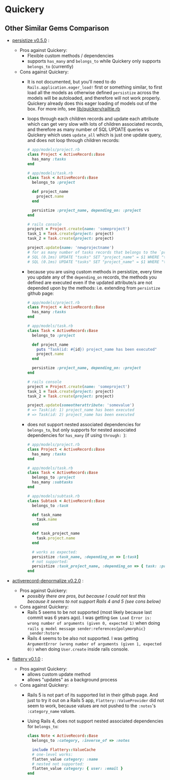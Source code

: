 # Quickery
## Other Similar Gems Comparison

* [persistize v0.5.0](https://github.com/bebanjo/persistize) :
  * Pros against Quickery:
    * Flexible custom methods / dependencies
    * supports `has_many` and `belongs_to` while Quickery only supports `belongs_to` (currently)
  * Cons against Quickery:
    * It is not documented, but you'll need to do `Rails.application.eager_load!` first or something similar, to first load all the models as otherwise defined `persistize` across the models will be autoloaded, and therefore will not work properly. Quickery already does this eager loading of models out of the box. For more info, see [lib/quickery/railtie.rb](lib/quickery/railtie.rb)
    * loops through each children records and update each attribute which can get very slow with lots of children associated records, and therefore as many number of SQL UPDATE queries vs Quickery which uses `update_all` which is just one update query, and does not loop through children records:

      ```ruby
      # app/models/project.rb
      class Project < ActiveRecord::Base
        has_many :tasks
      end

      # app/models/task.rb
      class Task < ActiveRecord::Base
        belongs_to :project

        def project_name
          project.name
        end

        persistize :project_name, depending_on: :project
      end

      # rails console
      project = Project.create(name: 'someproject')
      task_1 = Task.create(project: project)
      task_2 = Task.create(project: project)

      project.update(name: 'newprojectname')
      # for as many number of tasks records that belongs to the `project` above, the `update` above will also have the same number of SQL update queries, and can be very slow:
      # SQL (0.1ms) UPDATE "tasks" SET "project_name" = $1 WHERE "tasks"."id" = $2 [["project_name", "newprojectname"], ["id", 1]]
      # SQL (0.1ms) UPDATE "tasks" SET "project_name" = $1 WHERE "tasks"."id" = $2 [["project_name", "newprojectname"], ["id", 2]]
      ```

    * because you are using custom methods in persistize, every time you update any of the `depending_on` records, the methods you defined are executed even if the updated attribute/s are not depended upon by the methods: i.e. extending from `persistize` github page:

      ```ruby
      # app/models/project.rb
      class Project < ActiveRecord::Base
        has_many :tasks
      end

      # app/models/task.rb
      class Task < ActiveRecord::Base
        belongs_to :project

        def project_name
          puts "Task(id: #{id}) project_name has been executed"
          project.name
        end

        persistize :project_name, depending_on: :project
      end

      # rails console
      project = Project.create(name: 'someproject')
      task_1 = Task.create(project: project)
      task_2 = Task.create(project: project)

      project.update(someotherattribute: 'somevalue')
      # => Task(id: 1) project_name has been executed
      # => Task(id: 2) project_name has been executed
      ```

    * does not support nested associated dependencies for `belongs_to`, but only supports for nested associated dependencies for `has_many` (if using `through: `):

      ```ruby
      # app/models/project.rb
      class Project < ActiveRecord::Base
        has_many :tasks
      end

      # app/models/task.rb
      class Task < ActiveRecord::Base
        belongs_to :project
        has_many :subtasks
      end

      # app/models/subtask.rb
      class Subtask < ActiveRecord::Base
        belongs_to :task

        def task_name
          task.name
        end

        def task_project_name
          task.project.name
        end

        # works as expected:
        persistize :task_name, :depending_on => [:task]
        # not supported:
        persistize :task_project_name, :depending_on => { task: :project }
      end
      ```

* [activerecord-denormalize v0.2.0](https://github.com/ursm/activerecord-denormalize) :
  * Pros against Quickery:
    * *possibly there are pros, but because I could not test this because it seems to not support Rails 4 and 5 (see cons below)*
  * Cons against Quickery:
    * Rails 5 seems to be not supported (most likely because last commit was 6 years ago). I was getting `Gem Load Error is: wrong number of arguments (given 0, expected 1)` when doing `rails g model message sender:references{polymorphic} _sender:hstore`
    * Rails 4 seems to be also not supported. I was getting `ArgumentError (wrong number of arguments (given 1, expected 0))` when doing `User.create` inside rails console.

* [flattery v0.1.0](https://github.com/evendis/flattery) :
  * Pros against Quickery:
    * allows custom update method
    * allows "updates" as a background process
  * Cons against Quickery:
    * Rails 5 is not part of its supported list in their github page. And just to try it out on a Rails 5 app, `Flattery::ValueProvider` did not seem to work, because values are not pushed to the `:notes`'s `:category_name` values.
    * Using Rails 4, does not support nested associated dependencies for `belongs_to`:

      ```ruby
      class Note < ActiveRecord::Base
        belongs_to :category, :inverse_of => :notes

        include Flattery::ValueCache
        # one-level works:
        flatten_value category: :name
        # nested not supported:
        flatten_value category: { user: :email }
      end
      ```
